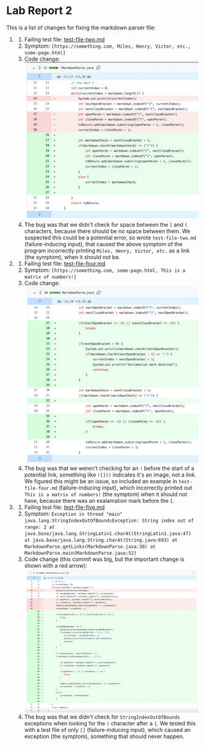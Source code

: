 # Lab Report 2

This is a list of changes for fixing the markdown parser file:

1. 
    1. Failing test file: [test-file-two.md](https://github.com/PeterEckmann1/markdown-parse/blob/main/test-file-two.md)
    2. Symptom: `[https://something.com, Miles, Henry, Victor, etc., some-page.html]`
    3. Code change: ![](commit-1.png)
    4. The bug was that we didn't check for space between the `]` and `(` characters, because there should be no space between them. We suspected this could be a potential error, so wrote `test-file-two.md` (failure-inducing input), that caused the above symptom of the program incorrectly printing `Miles, Henry, Victor, etc.` as a link (the symptom), when it should not be.
2. 
    1. Failing test file: [test-file-four.md](https://github.com/PeterEckmann1/markdown-parse/blob/main/test-file-four.md)
    2. Symptom: `[https://something.com, some-page.html, This is a matrix of numbers!]`
    3. Code change: ![](commit-2.png)
    4. The bug was that we weren't checking for an `!` before the start of a potential link, something like `![]()` indicates it's an image, not a link. We figured this might be an issue, so included an example in `test-file-four.md` (failure-inducing input), which incorrectly printed out `This is a matrix of numbers!` (the symptom) when it should not have, because there was an exalamation mark before the `[`.
3.
    1. Failing test file: [test-file-five.md](https://github.com/PeterEckmann1/markdown-parse/blob/main/test-file-five.md)
    2. Symptom: ```Exception in thread "main" java.lang.StringIndexOutOfBoundsException: String index out of range: 2
        at java.base/java.lang.StringLatin1.charAt(StringLatin1.java:47)
        at java.base/java.lang.String.charAt(String.java:693)
        at MarkdownParse.getLinks(MarkdownParse.java:30)
        at MarkdownParse.main(MarkdownParse.java:52)```
    3. Code change (this commit was big, but the important change is shown with a red arrow): ![](commit-3.png)
    4. The bug was that we didn't check for `StringIndexOutOfBounds` exceptions when looking for the `(` character after a `]`. We tested this with a test file of only `[]` (failure-inducing input), which caused an exception (the symptom), something that should never happen.